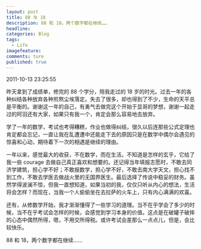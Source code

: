```yaml
---
layout: post  
title: 88 与 18  
description: 88 和 18，两个数字都在继续……      
headline: 
categories: Blog  
tags: 
  - Life  
imagefeature:  
comments: ture  
published: true  
---
```



2011-10-13 23:25:55

昨天拿到了成绩单，修完的 88 个学分，陪我走过的 18 岁的时光。过去一年的各种纠结各种放弃各种煎熬尘埃落定。失去了很多，却也得到了不少，生命的天平总是平衡的。谢谢这一年的自己，有勇气去做完这个开始于显哥的梦想，谢谢一起走过的阿羽还有大家，如果只有我一个，肯定会那么容易地去放弃。

学了一年的数学，考试也考得糟糕，作业也做得纠结，很久以后连那些公式定理也肯定都会忘记，一直让我在乱遭遭中还能走下去的原因只是在数学中偶尔会遇见的惊喜和心动，期待着下一次的相遇是继续的理由。

一年以来，感觉最大的收获，不在数学，而在生活。不知道是怎样的玄乎，它给了我一些 courage 去做自己真正喜欢和想要的。还记得当年填报志愿时，不敢去同济学建筑，担心学不好；不敢报数学，担心学不好，不敢去南大学天文，担心找不到工作，不敢去学医去做战火里的无国界医生。最后选择了传说中稳妥的财务。虽然学得波澜不惊，但我一直想知道，如果当初的我，仅仅只听从内心的想法，生活将会怎样？而现在，当我一个人偷偷坐在去拉萨的火车上，只有内心满满的欢喜。

还有，从修数学开始，我才渐渐懂得了一些学习的道理。当不在乎学会了多少的时候，当不在乎考试会怎样的时候，会感觉到学习本身的价值。这点是在破罐子破摔的心态中偶然所得，嗯，不用交所得税。或许考试会差那么一点点儿，但是，会比较快乐。

88 和 18，两个数字都在继续……